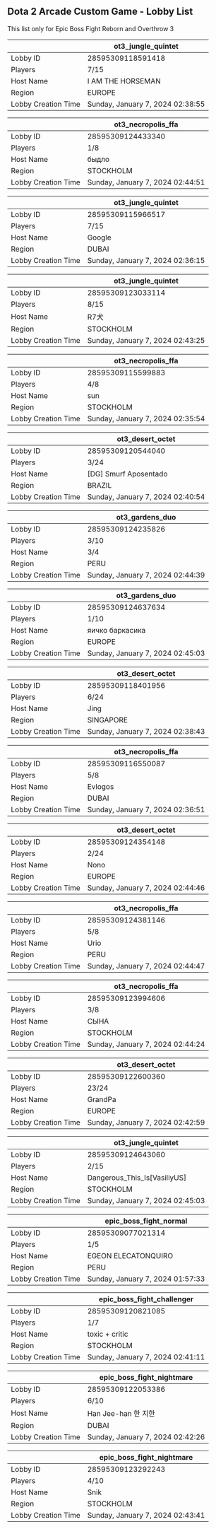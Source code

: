 ## Dota 2 Arcade Custom Game - Lobby List

This list only for Epic Boss Fight Reborn and Overthrow 3

|  | ot3_jungle_quintet |
| ------ | ------ |
| Lobby ID | 28595309118591418 |
| Players | 7/15 |
| Host Name | I AM THE HORSEMAN |
| Region | EUROPE |
| Lobby Creation Time | Sunday, January 7, 2024 02:38:55 |


|  | ot3_necropolis_ffa |
| ------ | ------ |
| Lobby ID | 28595309124433340 |
| Players | 1/8 |
| Host Name | быдло |
| Region | STOCKHOLM |
| Lobby Creation Time | Sunday, January 7, 2024 02:44:51 |


|  | ot3_jungle_quintet |
| ------ | ------ |
| Lobby ID | 28595309115966517 |
| Players | 7/15 |
| Host Name | Google |
| Region | DUBAI |
| Lobby Creation Time | Sunday, January 7, 2024 02:36:15 |


|  | ot3_jungle_quintet |
| ------ | ------ |
| Lobby ID | 28595309123033114 |
| Players | 8/15 |
| Host Name | R7犬 | кар карыч |
| Region | STOCKHOLM |
| Lobby Creation Time | Sunday, January 7, 2024 02:43:25 |


|  | ot3_necropolis_ffa |
| ------ | ------ |
| Lobby ID | 28595309115599883 |
| Players | 4/8 |
| Host Name | sun |
| Region | STOCKHOLM |
| Lobby Creation Time | Sunday, January 7, 2024 02:35:54 |


|  | ot3_desert_octet |
| ------ | ------ |
| Lobby ID | 28595309120544040 |
| Players | 3/24 |
| Host Name | [DG] Smurf Aposentado |
| Region | BRAZIL |
| Lobby Creation Time | Sunday, January 7, 2024 02:40:54 |


|  | ot3_gardens_duo |
| ------ | ------ |
| Lobby ID | 28595309124235826 |
| Players | 3/10 |
| Host Name | 3/4 |
| Region | PERU |
| Lobby Creation Time | Sunday, January 7, 2024 02:44:39 |


|  | ot3_gardens_duo |
| ------ | ------ |
| Lobby ID | 28595309124637634 |
| Players | 1/10 |
| Host Name | яичко баркасика |
| Region | EUROPE |
| Lobby Creation Time | Sunday, January 7, 2024 02:45:03 |


|  | ot3_desert_octet |
| ------ | ------ |
| Lobby ID | 28595309118401956 |
| Players | 6/24 |
| Host Name | Jing |
| Region | SINGAPORE |
| Lobby Creation Time | Sunday, January 7, 2024 02:38:43 |


|  | ot3_necropolis_ffa |
| ------ | ------ |
| Lobby ID | 28595309116550087 |
| Players | 5/8 |
| Host Name | Evlogos |
| Region | DUBAI |
| Lobby Creation Time | Sunday, January 7, 2024 02:36:51 |


|  | ot3_desert_octet |
| ------ | ------ |
| Lobby ID | 28595309124354148 |
| Players | 2/24 |
| Host Name | Nono |
| Region | EUROPE |
| Lobby Creation Time | Sunday, January 7, 2024 02:44:46 |


|  | ot3_necropolis_ffa |
| ------ | ------ |
| Lobby ID | 28595309124381146 |
| Players | 5/8 |
| Host Name | Urio |
| Region | PERU |
| Lobby Creation Time | Sunday, January 7, 2024 02:44:47 |


|  | ot3_necropolis_ffa |
| ------ | ------ |
| Lobby ID | 28595309123994606 |
| Players | 3/8 |
| Host Name | СЫНА |
| Region | STOCKHOLM |
| Lobby Creation Time | Sunday, January 7, 2024 02:44:24 |


|  | ot3_desert_octet |
| ------ | ------ |
| Lobby ID | 28595309122600360 |
| Players | 23/24 |
| Host Name | GrandPa |
| Region | EUROPE |
| Lobby Creation Time | Sunday, January 7, 2024 02:42:59 |


|  | ot3_jungle_quintet |
| ------ | ------ |
| Lobby ID | 28595309124643060 |
| Players | 2/15 |
| Host Name | Dangerous_This_Is[VasiliyUS] |
| Region | STOCKHOLM |
| Lobby Creation Time | Sunday, January 7, 2024 02:45:03 |


|  | epic_boss_fight_normal |
| ------ | ------ |
| Lobby ID | 28595309077021314 |
| Players | 1/5 |
| Host Name | EGEON ELECATONQUIRO |
| Region | PERU |
| Lobby Creation Time | Sunday, January 7, 2024 01:57:33 |


|  | epic_boss_fight_challenger |
| ------ | ------ |
| Lobby ID | 28595309120821085 |
| Players | 1/7 |
| Host Name | toxic + critic |
| Region | STOCKHOLM |
| Lobby Creation Time | Sunday, January 7, 2024 02:41:11 |


|  | epic_boss_fight_nightmare |
| ------ | ------ |
| Lobby ID | 28595309122053386 |
| Players | 6/10 |
| Host Name | Han Jee-han  한 지한 |
| Region | DUBAI |
| Lobby Creation Time | Sunday, January 7, 2024 02:42:26 |


|  | epic_boss_fight_nightmare |
| ------ | ------ |
| Lobby ID | 28595309123292243 |
| Players | 4/10 |
| Host Name | Snik |
| Region | STOCKHOLM |
| Lobby Creation Time | Sunday, January 7, 2024 02:43:41 |


